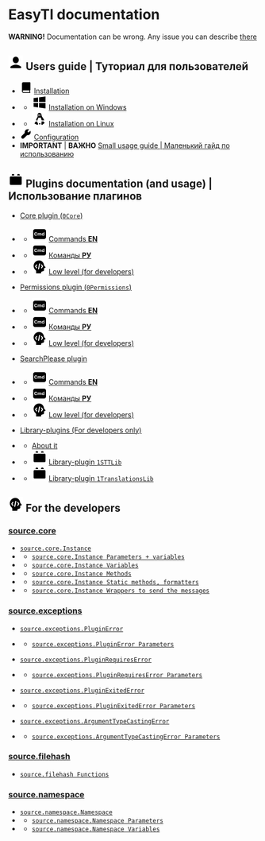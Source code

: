 # EasyTl documentation
**WARNING!** Documentation can be wrong.
Any issue you can describe [there](https://github.com/ftdot/EasyTl/issues)

## ![User icon](icons/user-icon.png) Users guide | Туториал для пользователей
- ![Guide icon](icons/guide-icon.png) [Installation](userguide/installation.md) 
- - ![Windows icon](icons/windows-icon.png) [Installation on Windows](userguide/installation.md#installation-on-windows)
- - ![Linux icon](icons/linux-icon.png) [Installation on Linux](userguide/installation.md#installation-on-linux)
- ️![Settings icon](icons/settings-icon.png) [Configuration](userguide/configuration.md) 
- **IMPORTANT** | **ВАЖНО** [Small usage guide | Маленький гайд по использованию](userguide/usage.md)

## ![Plugin icon](icons/plugin-icon.png) Plugins documentation (and usage) | Использование плагинов

- [Core plugin (`0Core`)](plugins/core-plugin.md)
- - ![Command icon](icons/cmd-icon.png) [Commands **EN**](plugins/core-plugin.md#commands-en)
- - ![Command icon](icons/cmd-icon.png) [Команды **РУ**](plugins/core-plugin.md#команды-ru)
- - ![Developers icon](icons/developer-icon.png) [Low level (for developers)](plugins/core-plugin.md#low-level-for-developers)

- [Permissions plugin (`0Permissions`)](plugins/permissions-plugin.md)
- - ![Command icon](icons/cmd-icon.png) [Commands **EN**](plugins/permissions-plugin.md#commands-en)
- - ![Command icon](icons/cmd-icon.png) [Команды **РУ**](plugins/permissions-plugin.md#команды-ru)
- - ![Developers icon](icons/developer-icon.png) [Low level (for developers)](plugins/permissions-plugin.md#low-level-for-developers)

- [SearchPlease plugin](plugins/searchplease-plugin.md)
- - ![Command icon](icons/cmd-icon.png) [Commands **EN**](plugins/searchplease-plugin.md#commands-en)
- - ![Command icon](icons/cmd-icon.png) [Команды **РУ**](plugins/searchplease-plugin.md#команды-ru)
- - ![Developers icon](icons/developer-icon.png) [Low level (for developers)](plugins/searchplease-plugin.md#low-level-for-developers)

- [Library-plugins (For developers only)](plugins/library-plugins.md)
- - [About it](plugins/library-plugins.md#library-plugins)
- - ![Plugin icon](icons/plugin-icon.png) [Library-plugin `1STTLib`](plugins/library-plugins.md#library-plugin-1sttlib)
- - ![Plugin icon](icons/plugin-icon.png) [Library-plugin `1TranslationsLib`](plugins/library-plugins.md#library-plugin-1translationslib)

## ![Developers icon](icons/developer-icon.png) For the developers

### [source.core](source/core.md)

- [`source.core.Instance`](source/core.md#instance-coreinstance)
- - [`source.core.Instance Parameters + variables`](source/core.md#parameters--variables)
- - [`source.core.Instance Variables`](source/core.md#variables-of-the-instance)
- - [`source.core.Instance Methods`](source/core.md#methods-of-the-instance)
- - [`source.core.Instance Static methods, formatters`](source/core.md#static-methods-formatters)
- - [`source.core.Instance Wrappers to send the messages`](source/core.md#wrappers-to-send-the-messages)


### [source.exceptions](source/exceptions.md)

- [`source.exceptions.PluginError`](source/exceptions.md#pluginerror-exceptionspluginerror)
- - [`source.exceptions.PluginError Parameters`](source/exceptions.md#parameters)

- [`source.exceptions.PluginRequiresError`](source/exceptions.md#pluginrequireserror-exceptionspluginrequireserror)
- - [`source.exceptions.PluginRequiresError Parameters`](source/exceptions.md#parameters-1)

- [`source.exceptions.PluginExitedError`](source/exceptions.md#pluginexitederror-exceptionspluginexitederror)
- - [`source.exceptions.PluginExitedError Parameters`](source/exceptions.md#parameters-2)

- [`source.exceptions.ArgumentTypeCastingError`](source/exceptions.md#argumenttypecastingerror-exceptionsargumenttypecastingerror)
- - [`source.exceptions.ArgumentTypeCastingError Parameters`](source/exceptions.md#parameters-3)


### [source.filehash](source/filehash.md)

- [`source.filehash Functions`](source/filehash.md#functions-of-the-filehash-module)


### [source.namespace](source/namespace.md)

- [`source.namespace.Namespace`](source/namespace.md#namespace-namespacenamespace)
- - [`source.namespace.Namespace Parameters`](source/namespace.md#parameters)
- - [`source.namespace.Namespace Variables`](source/namespace.md#variables-of-the-namespace)
